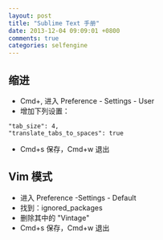```yaml
---
layout: post
title: "Sublime Text 手册"
date: 2013-12-04 09:09:01 +0800
comments: true
categories: selfengine
---
```

## 缩进
 * Cmd+, 进入 Preference - Settings - User
 * 增加下列设置：
<pre><code>"tab_size": 4,
"translate_tabs_to_spaces": true
</code></pre>
 * Cmd+s 保存，Cmd+w 退出
## Vim 模式
 * 进入 Preference -Settings - Default
 * 找到：ignored_packages
 * 删除其中的 "Vintage"
 * Cmd+s 保存，Cmd+w 退出

